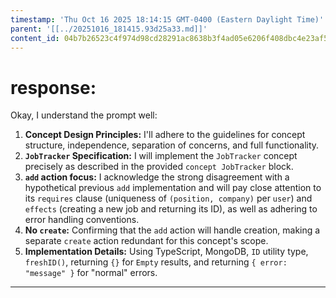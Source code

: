 ```yaml
---
timestamp: 'Thu Oct 16 2025 18:14:15 GMT-0400 (Eastern Daylight Time)'
parent: '[[../20251016_181415.93d25a33.md]]'
content_id: 04b7b26523c4f974d98cd28291ac8638b3f4ad05e6206f408dbc4e23af57540d
---
```


# response:

Okay, I understand the prompt well:

1. **Concept Design Principles:** I'll adhere to the guidelines for concept structure, independence, separation of concerns, and full functionality.
2. **`JobTracker` Specification:** I will implement the `JobTracker` concept precisely as described in the provided `concept JobTracker` block.
3. **`add` action focus:** I acknowledge the strong disagreement with a hypothetical previous `add` implementation and will pay close attention to its `requires` clause (uniqueness of `(position, company)` per `user`) and `effects` (creating a new job and returning its ID), as well as adhering to error handling conventions.
4. **No `create`:** Confirming that the `add` action will handle creation, making a separate `create` action redundant for this concept's scope.
5. **Implementation Details:** Using TypeScript, MongoDB, `ID` utility type, `freshID()`, returning `{}` for `Empty` results, and returning `{ error: "message" }` for "normal" errors.

***

